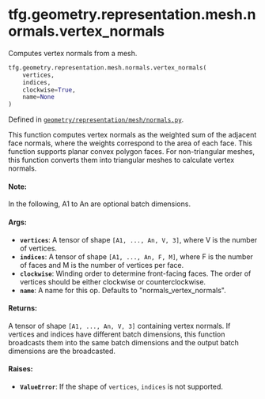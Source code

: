 <div itemscope itemtype="http://developers.google.com/ReferenceObject">
<meta itemprop="name" content="tfg.geometry.representation.mesh.normals.vertex_normals" />
<meta itemprop="path" content="Stable" />
</div>

# tfg.geometry.representation.mesh.normals.vertex_normals

Computes vertex normals from a mesh.

``` python
tfg.geometry.representation.mesh.normals.vertex_normals(
    vertices,
    indices,
    clockwise=True,
    name=None
)
```



Defined in [`geometry/representation/mesh/normals.py`](https://github.com/tensorflow/graphics/blob/master/tensorflow_graphics/geometry/representation/mesh/normals.py).

<!-- Placeholder for "Used in" -->

This function computes vertex normals as the weighted sum of the adjacent
face normals, where the weights correspond to the area of each face. This
function supports planar convex polygon faces. For non-triangular meshes,
this function converts them into triangular meshes to calculate vertex
normals.

#### Note:

In the following, A1 to An are optional batch dimensions.


#### Args:

* <b>`vertices`</b>: A tensor of shape `[A1, ..., An, V, 3]`, where V is the number of
  vertices.
* <b>`indices`</b>: A tensor of shape `[A1, ..., An, F, M]`, where F is the number of
  faces and M is the number of vertices per face.
* <b>`clockwise`</b>: Winding order to determine front-facing faces. The order of
  vertices should be either clockwise or counterclockwise.
* <b>`name`</b>: A name for this op. Defaults to "normals_vertex_normals".


#### Returns:

A tensor of shape `[A1, ..., An, V, 3]` containing vertex normals. If
vertices and indices have different batch dimensions, this function
broadcasts them into the same batch dimensions and the output batch
dimensions are the broadcasted.


#### Raises:

* <b>`ValueError`</b>: If the shape of `vertices`, `indices` is not supported.
